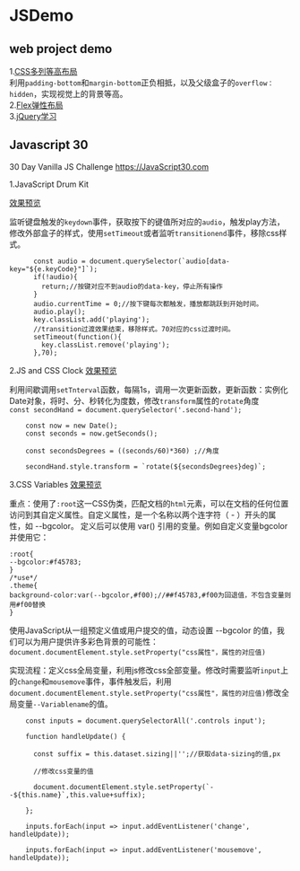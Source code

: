 # JSDemo
web project demo
---
1.[CSS多列等高布局](https://rui012345.github.io/Javascript-Learning-30/CSS%E7%AD%89%E9%AB%98%E5%B8%83%E5%B1%80.html)\
利用`padding-bottom`和`margin-bottom`正负相抵，以及父级盒子的`overflow：hidden`，实现视觉上的背景等高。\
2.[Flex弹性布局](https://rui012345.github.io/Javascript-Learning-30/flex.html)\
3.[jQuery学习](https://rui012345.github.io/Javascript-Learning-30/jQuerytest01/index.html)

Javascript 30
---
30 Day Vanilla JS Challenge https://JavaScript30.com  

1.JavaScript Drum Kit  

[效果预览](https://rui012345.github.io/Javascript-Learning-30/01%20-%20JavaScript%20Drum%20Kit/index-GREY.html)  

监听键盘触发的`keydown`事件，获取按下的键值所对应的`audio`，触发play方法，修改外部盒子的样式，使用`setTimeout`或者监听`transitionend`事件，移除css样式。
```
      const audio = document.querySelector(`audio[data-key="${e.keyCode}"]`);
      if(!audio){
        return;//按键对应不到audio的data-key，停止所有操作
      }
      audio.currentTime = 0;//按下键每次都触发，播放都跳跃到开始时间。
      audio.play();
      key.classList.add('playing');
      //transition过渡效果结束，移除样式。70对应的css过渡时间。
      setTimeout(function(){
        key.classList.remove('playing');
      },70);
```  
2.JS and CSS Clock
[效果预览](https://rui012345.github.io/Javascript-Learning-30/02%20-%20JS%20and%20CSS%20Clock/index-GREY.html)  

利用间歇调用`setTnterval`函数，每隔1s，调用一次更新函数，更新函数：实例化Date对象，将时、分、秒转化为度数，修改`transform`属性的`rotate`角度  
`const secondHand = document.querySelector('.second-hand');`
```
    const now = new Date();
    const seconds = now.getSeconds();

    const secondsDegrees = ((seconds/60)*360) ;//角度

    secondHand.style.transform = `rotate(${secondsDegrees}deg)`;
```
3.CSS Variables
[效果预览](https://rui012345.github.io/Javascript-Learning-30/03%20-%20CSS%20Variables/index-GREY.html)  

重点：使用了`:root`这一CSS伪类，匹配文档的`html`元素，可以在文档的任何位置访问到其自定义属性。自定义属性，是一个名称以两个连字符（ - ）开头的属性，如 --bgcolor。 定义后可以使用 var() 引用的变量。例如自定义变量bgcolor并使用它：  
```
:root{
--bgcolor:#f45783;
}
/*use*/
.theme{
background-color:var(--bgcolor,#f00);//##f45783,#f00为回退值，不包含变量则用#f00替换
}
```
使用JavaScript从一组预定义值或用户提交的值，动态设置 --bgcolor 的值，我们可以为用户提供许多彩色背景的可能性：`document.documentElement.style.setProperty("css属性"，属性的对应值)`

实现流程：定义css全局变量，利用js修改css全部变量。修改时需要监听`input`上的`change`和`mousemove`事件，事件触发后，利用`document.documentElement.style.setProperty("css属性"，属性的对应值)`修改全局变量`--Variablename`的值。  
```
    const inputs = document.querySelectorAll('.controls input');

    function handleUpdate() {

      const suffix = this.dataset.sizing||'';//获取data-sizing的值,px

      //修改css变量的值

      document.documentElement.style.setProperty(`--${this.name}`,this.value+suffix);

    };

    inputs.forEach(input => input.addEventListener('change', handleUpdate));

    inputs.forEach(input => input.addEventListener('mousemove', handleUpdate));
```



